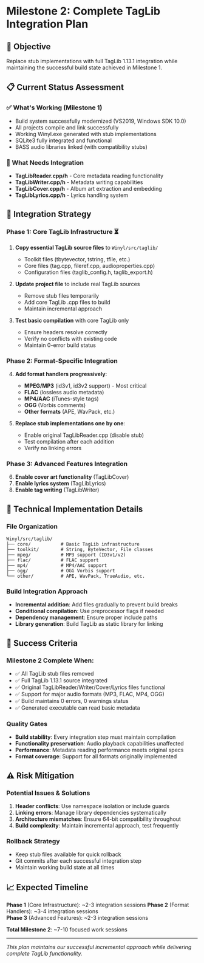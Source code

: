 # Milestone 2: Complete TagLib Integration Plan

## 🎯 Objective
Replace stub implementations with full TagLib 1.13.1 integration while maintaining the successful build state achieved in Milestone 1.

## 📋 Current Status Assessment

### ✅ What's Working (Milestone 1)
- Build system successfully modernized (VS2019, Windows SDK 10.0)
- All projects compile and link successfully
- Working Winyl.exe generated with stub implementations
- SQLite3 fully integrated and functional
- BASS audio libraries linked (with compatibility stubs)

### 🔄 What Needs Integration
- **TagLibReader.cpp/h** - Core metadata reading functionality
- **TagLibWriter.cpp/h** - Metadata writing capabilities  
- **TagLibCover.cpp/h** - Album art extraction and embedding
- **TagLibLyrics.cpp/h** - Lyrics handling system

## 🚀 Integration Strategy

### Phase 1: Core TagLib Infrastructure ⏳
1. **Copy essential TagLib source files** to `Winyl/src/taglib/`
   - Toolkit files (tbytevector, tstring, tfile, etc.)
   - Core files (tag.cpp, fileref.cpp, audioproperties.cpp)
   - Configuration files (taglib_config.h, taglib_export.h)

2. **Update project file** to include real TagLib sources
   - Remove stub files temporarily
   - Add core TagLib .cpp files to build
   - Maintain incremental approach

3. **Test basic compilation** with core TagLib only
   - Ensure headers resolve correctly
   - Verify no conflicts with existing code
   - Maintain 0-error build status

### Phase 2: Format-Specific Integration
4. **Add format handlers progressively**:
   - **MPEG/MP3** (id3v1, id3v2 support) - Most critical
   - **FLAC** (lossless audio metadata)
   - **MP4/AAC** (iTunes-style tags)
   - **OGG** (Vorbis comments)
   - **Other formats** (APE, WavPack, etc.)

5. **Replace stub implementations one by one**:
   - Enable original TagLibReader.cpp (disable stub)
   - Test compilation after each addition
   - Verify no linking errors

### Phase 3: Advanced Features Integration
6. **Enable cover art functionality** (TagLibCover)
7. **Enable lyrics system** (TagLibLyrics)  
8. **Enable tag writing** (TagLibWriter)

## 🔧 Technical Implementation Details

### File Organization
```
Winyl/src/taglib/
├── core/           # Basic TagLib infrastructure
├── toolkit/        # String, ByteVector, File classes  
├── mpeg/           # MP3 support (ID3v1/v2)
├── flac/           # FLAC support
├── mp4/            # MP4/AAC support
├── ogg/            # OGG Vorbis support
└── other/          # APE, WavPack, TrueAudio, etc.
```

### Build Integration Approach
- **Incremental addition**: Add files gradually to prevent build breaks
- **Conditional compilation**: Use preprocessor flags if needed
- **Dependency management**: Ensure proper include paths
- **Library generation**: Build TagLib as static library for linking

## 🎯 Success Criteria

### Milestone 2 Complete When:
- ✅ All TagLib stub files removed
- ✅ Full TagLib 1.13.1 source integrated
- ✅ Original TagLibReader/Writer/Cover/Lyrics files functional
- ✅ Support for major audio formats (MP3, FLAC, MP4, OGG)
- ✅ Build maintains 0 errors, 0 warnings status
- ✅ Generated executable can read basic metadata

### Quality Gates
- **Build stability**: Every integration step must maintain compilation
- **Functionality preservation**: Audio playback capabilities unaffected
- **Performance**: Metadata reading performance meets original specs
- **Format coverage**: Support for all formats originally implemented

## ⚠️ Risk Mitigation

### Potential Issues & Solutions
1. **Header conflicts**: Use namespace isolation or include guards
2. **Linking errors**: Manage library dependencies systematically  
3. **Architecture mismatches**: Ensure 64-bit compatibility throughout
4. **Build complexity**: Maintain incremental approach, test frequently

### Rollback Strategy
- Keep stub files available for quick rollback
- Git commits after each successful integration step
- Maintain working build state at all times

## 📈 Expected Timeline

**Phase 1** (Core Infrastructure): ~2-3 integration sessions
**Phase 2** (Format Handlers): ~3-4 integration sessions  
**Phase 3** (Advanced Features): ~2-3 integration sessions

**Total Milestone 2**: ~7-10 focused work sessions

---
*This plan maintains our successful incremental approach while delivering complete TagLib functionality.*